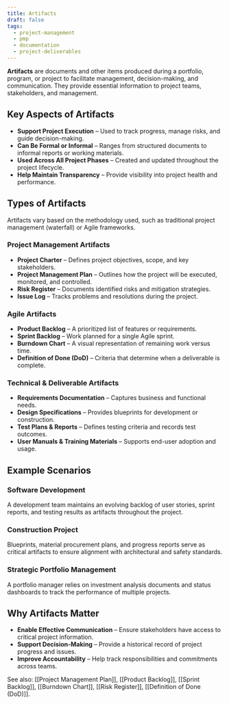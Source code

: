 ```yaml
---
title: Artifacts
draft: false
tags:
  - project-management
  - pmp
  - documentation
  - project-deliverables
---
```


**Artifacts** are documents and other items produced during a portfolio, program, or project to facilitate management, decision-making, and communication. They provide essential information to project teams, stakeholders, and management.

## Key Aspects of Artifacts
- **Support Project Execution** – Used to track progress, manage risks, and guide decision-making.
- **Can Be Formal or Informal** – Ranges from structured documents to informal reports or working materials.
- **Used Across All Project Phases** – Created and updated throughout the project lifecycle.
- **Help Maintain Transparency** – Provide visibility into project health and performance.

## Types of Artifacts
Artifacts vary based on the methodology used, such as traditional project management (waterfall) or Agile frameworks.

### **Project Management Artifacts**
- **Project Charter** – Defines project objectives, scope, and key stakeholders.
- **Project Management Plan** – Outlines how the project will be executed, monitored, and controlled.
- **Risk Register** – Documents identified risks and mitigation strategies.
- **Issue Log** – Tracks problems and resolutions during the project.

### **Agile Artifacts**
- **Product Backlog** – A prioritized list of features or requirements.
- **Sprint Backlog** – Work planned for a single Agile sprint.
- **Burndown Chart** – A visual representation of remaining work versus time.
- **Definition of Done (DoD)** – Criteria that determine when a deliverable is complete.

### **Technical & Deliverable Artifacts**
- **Requirements Documentation** – Captures business and functional needs.
- **Design Specifications** – Provides blueprints for development or construction.
- **Test Plans & Reports** – Defines testing criteria and records test outcomes.
- **User Manuals & Training Materials** – Supports end-user adoption and usage.

## Example Scenarios

### **Software Development**
A development team maintains an evolving backlog of user stories, sprint reports, and testing results as artifacts throughout the project.

### **Construction Project**
Blueprints, material procurement plans, and progress reports serve as critical artifacts to ensure alignment with architectural and safety standards.

### **Strategic Portfolio Management**
A portfolio manager relies on investment analysis documents and status dashboards to track the performance of multiple projects.

## Why Artifacts Matter
- **Enable Effective Communication** – Ensure stakeholders have access to critical project information.
- **Support Decision-Making** – Provide a historical record of project progress and issues.
- **Improve Accountability** – Help track responsibilities and commitments across teams.

See also: [[Project Management Plan]], [[Product Backlog]], [[Sprint Backlog]], [[Burndown Chart]], [[Risk Register]], [[Definition of Done (DoD)]].
